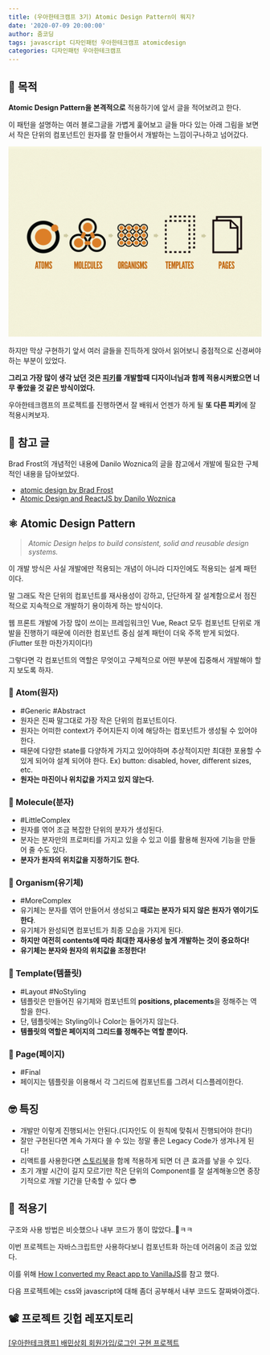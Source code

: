 ```yaml
---
title: (우아한테크캠프 3기) Atomic Design Pattern이 뭐지?
date: '2020-07-09 20:00:00'
author: 줌코딩
tags: javascript 디자인패턴 우아한테크캠프 atomicdesign
categories: 디자인패턴 우아한테크캠프
---
```


## 🤔 목적

**Atomic Design Pattern을 본격적으로** 적용하기에 앞서 글을 적어보려고 한다.

이 패턴을 설명하는 여러 블로그글을 가볍게 훑어보고 글들 마다 있는 아래 그림을 보면서 작은 단위의 컴포넌트인 원자를 잘 만들어서 개발하는 느낌이구나하고 넘어갔다.

![Atomic-design-pattern-1](./atomic-design-pattern-1.png)

하지만 막상 구현하기 앞서 여러 글들을 진득하게 앉아서 읽어보니 중점적으로 신경써야하는 부분이 있었다.

**그리고 가장 많이 생각 났던 것은 [피키](https://zoomkoding.github.io/%EC%8A%A4%ED%83%80%ED%8A%B8%EC%97%85/%ED%9A%8C%EA%B3%A0/2020/03/25/start-up-app-development.html)를 개발할때 디자이너님과 함께 적용시켜봤으면 너무 좋았을 것 같은 방식이었다.**

우아한테크캠프의 프로젝트를 진행하면서 잘 배워서 언젠가 하게 될 **또 다른 피키**에 잘 적용시켜보자.

## 📒 참고 글

Brad Frost의 개념적인 내용에 Danilo Woznica의 글을 참고에서 개발에 필요한 구체적인 내용을 담아보았다. 

- [atomic design by Brad Frost](https://bradfrost.com/blog/post/atomic-web-design/)
- [Atomic Design and ReactJS by Danilo Woznica](https://danilowoz.com/blog/atomic-design-with-react)

## ⚛️ Atomic Design Pattern

> *Atomic Design helps to build consistent, solid and reusable design systems.*

이 개발 방식은 사실 개발에만 적용되는 개념이 아니라 디자인에도 적용되는 설계 패턴이다. 

말 그래도 작은 단위의 컴포넌트를 재사용성이 강하고, 단단하게 잘 설계함으로서 점진적으로 지속적으로 개발하기 용이하게 하는 방식이다.

웹 프론트 개발에 가장 많이 쓰이는 프레임워크인 Vue, React 모두 컴포넌트 단위로 개발을 진행하기 때문에 이러한 컴포넌트 중심 설계 패턴이 더욱 주목 받게 되었다.(Flutter 또한 마찬가지이다!)

그렇다면 각 컴포넌트의 역할은 무엇이고 구체적으로 어떤 부분에 집중해서 개발해야 할지 보도록 하자.

### 🍅 Atom(원자)

- #Generic #Abstract
- 원자은 진짜 말그대로 가장 작은 단위의 컴포넌트이다.
- 원자는 어떠한 context가 주어지든지 이에 해당하는 컴포넌트가 생성될 수 있어야 한다.
- 때문에 다양한 state를 다양하게 가지고 있어야하며 추상적이지만 최대한 포용할 수 있게 되어야 설계 되어야 한다. Ex) button: disabled, hover, different sizes, etc.
- **원자는 마진이나 위치값을 가지고 있지 않는다.**

### 🥫 Molecule(분자)

- #LittleComplex
- 원자를 엮어 조금 복잡한 단위의 분자가 생성된다.
- 분자는 분자만의 프로퍼티를 가지고 있을 수 있고 이를 활용해 원자에 기능을 만들어 줄 수도 있다.
- **분자가 원자의 위치값을 지정하기도 한다.**

### 🍝 Organism(유기체)

- #MoreComplex
- 유기체는 분자를 엮어 만들어서 생성되고 **때로는 분자가 되지 않은 원자가 엮이기도 한다**.
- 유기체가 완성되면 컴포넌트가 최종 모습을 가지게 된다.
- **하지만 여전히 contents에 따라 최대한 재사용성 높게 개발하는 것이 중요하다!**
- **유기체는 분자와 원자의 위치값을 조정한다!**

### 📄 Template(템플릿)

- #Layout #NoStyling
- 템플릿은 만들어진 유기체와 컴포넌트의 **positions, placements**을 정해주는 역할을 한다.
- 단, 템플릿에는 Styling이나 Color는 들어가지 않는다.
- **템플릿의 역할은 페이지의 그리드를 정해주는 역할 뿐이다.**

### 🍱 Page(페이지)

- #Final
- 페이지는 템플릿을 이용해서 각 그리드에 컴포넌트를 그려서 디스플레이한다.

## 🤓 특징

- 개발만 이렇게 진행되서는 안된다.(디자인도 이 원칙에 맞춰서 진행되어야 한다!)
- 잘만 구현된다면 계속 가져다 쓸 수 있는 정말 좋은 Legacy Code가 생겨나게 된다!
- 리액트를 사용한다면 [스토리북](https://storybook.js.org/)을 함께 적용하게 되면 더 큰 효과를 낳을 수 있다.
- 초기 개발 시간이 길지 모르기만 작은 단위의 Component를 잘 설계해놓으면 중장기적으로 개발 기간을 단축할 수 있다 😎

## 👹 적용기
구조와 사용 방법은 비슷했으나 내부 코드가 똥이 많았다..💩ㅋㅋ

이번 프로젝트는 자바스크립트만 사용하다보니 컴포넌트화 하는데 어려움이 조금 있었다.

이를 위해 [How I converted my React app to VanillaJS](https://medium.com/hackernoon/how-i-converted-my-react-app-to-vanillajs-and-whether-or-not-it-was-a-terrible-idea-4b14b1b2faff)를 참고 했다.

다음 프로젝트에는 css와 javascript에 대해 좀더 공부해서 내부 코드도 잘짜봐야겠다.

## 📽️ 프로젝트 깃헙 레포지토리
[[우아한테크캠프] 배민상회 회원가입/로그인 구현 프로젝트](https://github.com/woowa-techcamp-2020/market-8/tree/develop/client/src/components)